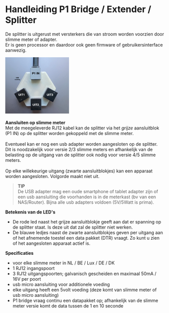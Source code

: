 # **Handleiding P1 Bridge / Extender / Splitter**<br>

De splitter is uitgerust met versterkers die van stroom worden voorzien door slimme meter of adapter.<br>
Er is geen processor en daardoor ook geen firmware of gebruikersinterface aanwezig.

<img src="bridge_boven.png" width="40%"><br>
<br>
**Aansluiten op slimme meter**<br>
Met de meegeleverde RJ12 kabel kan de splitter via het _grijze_ aansluitblok (P1 IN) op de splitter worden gekoppeld met de slimme meter.<br>
<br>
Eventueel kan er nog een usb adapter worden aangesloten op de splitter. Dit is noodzakelijk voor versie 2/3 slimme meters en afhankelijk van de belasting op de uitgang van de splitter ook nodig voor versie 4/5 slimme meters.<br>
<br>
Op elke willekeurige uitgang (zwarte aansluitblokjes) kan een apparaat worden aangesloten. Volgorde maakt niet uit.<br> 

>**TIP**<br>De USB adapter mag een oude smartphone of tablet adapter zijn of een usb aansluiting die voorhanden is in de meterkast (bv van een NAS/Router). Bijna alle usb adapters voldoen (5V/5Watt is prima).

**Betekenis van de LED's**<br>
- De rode led naast het grijze aansluitblokje geeft aan dat er spanning op de splitter staat. Is deze uit dat zal de splitter niet werken.<br>
- De blauwe ledjes naast de zwarte aansluitblokjes geven per uitgang aan of het afnemende toestel een data pakket (DTR) vraagt. Zo kunt u zien of het aangesloten apparaat actief is.<br> 

**Specificaties**<br>
- voor elke slimme meter in NL / BE / Lux / DE / DK<br>
- 1 RJ12 ingangspoort
- 3 RJ12 uitgangspoorten; galvanisch gescheiden en maximaal 50mA / 16V per poort
- usb micro aansluiting voor additionele voeding
- elke uitgang heeft een 5volt voeding (deze komt van slimme meter of usb micro aansluiting)
- P1 bridge vraag continu een datapakket op; afhankelijk van de slimme meter versie komt de data tussen de 1 en 10 seconde

